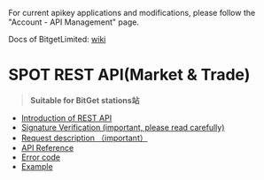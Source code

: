  For current apikey applications and modifications, please follow the "Account - API Management" page.
 
 Docs of BitgetLimited: [wiki](https://github.com/BitgetLimited/API_Docs_en/wiki)

 # SPOT REST API(Market & Trade) <br>
 >  **Suitable for BitGet stations站**<br>

* [Introduction of REST API](https://github.com/BitgetLimited/API_Docs_en/wiki/REST_introduction)<br>
* [Signature Verification (important, please read carefully)](https://github.com/BitgetLimited/API_Docs_en/wiki/REST_authentication)<br>
* [Request description （important）](https://github.com/BitgetLimited/API_Docs_en/wiki/REST_request)<br>
* [API Reference](https://github.com/BitgetLimited/API_Docs_en/wiki/REST_api_reference)<br>
* [Error code](https://github.com/BitgetLimited/API_Docs_en/wiki/REST_error_code)<br>
* [Example](https://github.com/BitgetLimited/Exchange_API)<br>
